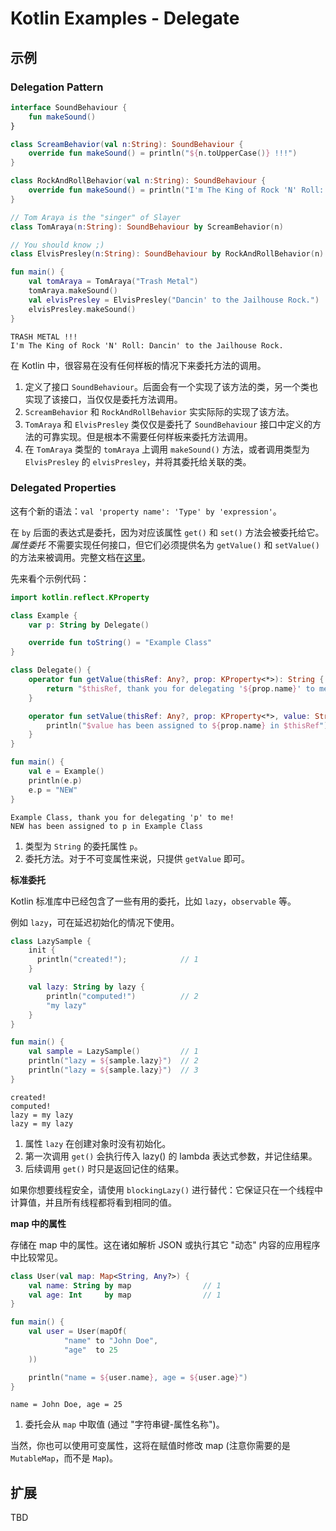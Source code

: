 # Kotlin Examples - Delegate

## 示例

### Delegation Pattern

```kt
interface SoundBehaviour {                                                          // 1
    fun makeSound()
}

class ScreamBehavior(val n:String): SoundBehaviour {                                // 2
    override fun makeSound() = println("${n.toUpperCase()} !!!")
}

class RockAndRollBehavior(val n:String): SoundBehaviour {                           // 2
    override fun makeSound() = println("I'm The King of Rock 'N' Roll: $n")
}

// Tom Araya is the "singer" of Slayer
class TomAraya(n:String): SoundBehaviour by ScreamBehavior(n)                       // 3

// You should know ;)
class ElvisPresley(n:String): SoundBehaviour by RockAndRollBehavior(n)              // 3

fun main() {
    val tomAraya = TomAraya("Trash Metal")
    tomAraya.makeSound()                                                            // 4
    val elvisPresley = ElvisPresley("Dancin' to the Jailhouse Rock.")
    elvisPresley.makeSound()
}
```

```
TRASH METAL !!!
I'm The King of Rock 'N' Roll: Dancin' to the Jailhouse Rock.
```

在 Kotlin 中，很容易在没有任何样板的情况下来委托方法的调用。

1. 定义了接口 `SoundBehaviour`。后面会有一个实现了该方法的类，另一个类也实现了该接口，当仅仅是委托方法调用。
2. `ScreamBehavior` 和 `RockAndRollBehavior` 实实际际的实现了该方法。
3. `TomAraya` 和 `ElvisPresley` 类仅仅是委托了 `SoundBehaviour` 接口中定义的方法的可靠实现。但是根本不需要任何样板来委托方法调用。
4. 在 `TomAraya` 类型的 `tomAraya` 上调用 `makeSound()` 方法，或者调用类型为 `ElvisPresley` 的 `elvisPresley`，并将其委托给关联的类。


### Delegated Properties

这有个新的语法：`val 'property name': 'Type' by 'expression'`。

在 `by` 后面的表达式是委托，因为对应该属性 `get()` 和 `set()` 方法会被委托给它。*属性委托* 不需要实现任何接口，但它们必须提供名为 `getValue()` 和 `setValue()` 的方法来被调用。完整文档在[这里](http://kotlinlang.org/docs/reference/delegated-properties.html)。

先来看个示例代码：

```kt
import kotlin.reflect.KProperty

class Example {
    var p: String by Delegate()                                               // 1

    override fun toString() = "Example Class"
}

class Delegate() {
    operator fun getValue(thisRef: Any?, prop: KProperty<*>): String {        // 2     
        return "$thisRef, thank you for delegating '${prop.name}' to me!"
    }

    operator fun setValue(thisRef: Any?, prop: KProperty<*>, value: String) { // 2
        println("$value has been assigned to ${prop.name} in $thisRef")
    }
}

fun main() {
    val e = Example()
    println(e.p)
    e.p = "NEW"
}
```

```
Example Class, thank you for delegating 'p' to me!
NEW has been assigned to p in Example Class
```

1. 类型为 `String` 的委托属性 `p`。
2. 委托方法。对于不可变属性来说，只提供 `getValue` 即可。


**标准委托**

Kotlin 标准库中已经包含了一些有用的委托，比如 `lazy`，`observable` 等。

例如 `lazy`，可在延迟初始化的情况下使用。

```kt
class LazySample {
    init {
      println("created!");            // 1
    }

    val lazy: String by lazy {
        println("computed!")          // 2
        "my lazy"
    }
}

fun main() {
    val sample = LazySample()         // 1
    println("lazy = ${sample.lazy}")  // 2
    println("lazy = ${sample.lazy}")  // 3
}
```

```
created!
computed!
lazy = my lazy
lazy = my lazy
```

1. 属性 `lazy` 在创建对象时没有初始化。
2. 第一次调用 `get()` 会执行传入 lazy() 的 lambda 表达式参数，并记住结果。
3. 后续调用 `get()` 时只是返回记住的结果。

如果你想要线程安全，请使用 `blockingLazy()` 进行替代：它保证只在一个线程中计算值，并且所有线程都将看到相同的值。


**map 中的属性**

存储在 map 中的属性。这在诸如解析 JSON 或执行其它 "动态" 内容的应用程序中比较常见。

```kt
class User(val map: Map<String, Any?>) {
    val name: String by map                // 1
    val age: Int     by map                // 1
}

fun main() {
    val user = User(mapOf(
            "name" to "John Doe",
            "age"  to 25
    ))

    println("name = ${user.name}, age = ${user.age}")
}
```

```
name = John Doe, age = 25
```

1. 委托会从 `map` 中取值 (通过 "字符串键-属性名称")。


当然，你也可以使用可变属性，这将在赋值时修改 map (注意你需要的是 `MutableMap`，而不是 `Map`)。


## 扩展

TBD